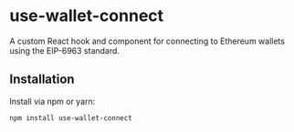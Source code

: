 # use-wallet-connect

A custom React hook and component for connecting to Ethereum wallets using the EIP-6963 standard.

## Installation

Install via npm or yarn:

```bash
npm install use-wallet-connect
